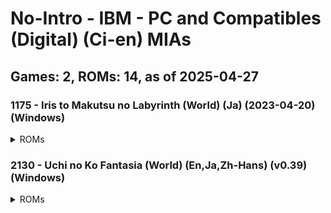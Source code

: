# No-Intro - IBM - PC and Compatibles (Digital) (Ci-en) MIAs
## Games: 2, ROMs: 14, as of 2025-04-27

### 1175 - Iris to Makutsu no Labyrinth (World) (Ja) (2023-04-20) (Windows)
<details>
<summary>ROMs</summary>

- data\gui\other\mbook0.swf, CRC: bd3d8315
- data\gui\other\mbook0_g.swf, CRC: 6a6d95c8
- data\gui\text\text0.swf, CRC: 72f104d2
- data\gui\text\text0_e.swf, CRC: fb426faf
- read.txt, CRC: 18d66ab7
- start(non-adult).exe, CRC: d0518a78
- start.exe, CRC: 3333ca36
- はじめに読んでください.txt, CRC: d5726311
</details>

### 2130 - Uchi no Ko Fantasia (World) (En,Ja,Zh-Hans) (v0.39) (Windows)
<details>
<summary>ROMs</summary>

- data.dxa, CRC: fb5e3d96
- game.exe, CRC: 63875a79
- readme_En.txt, CRC: 8d7b0925
- readme_Ja.txt, CRC: ea25850b
- readme_ZhCN.txt, CRC: e7cdb024
- release-note.txt, CRC: a86fc86b
</details>

